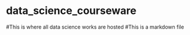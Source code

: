 # data_science_courseware
#This is where all data science works are hosted
#This is a markdown file
